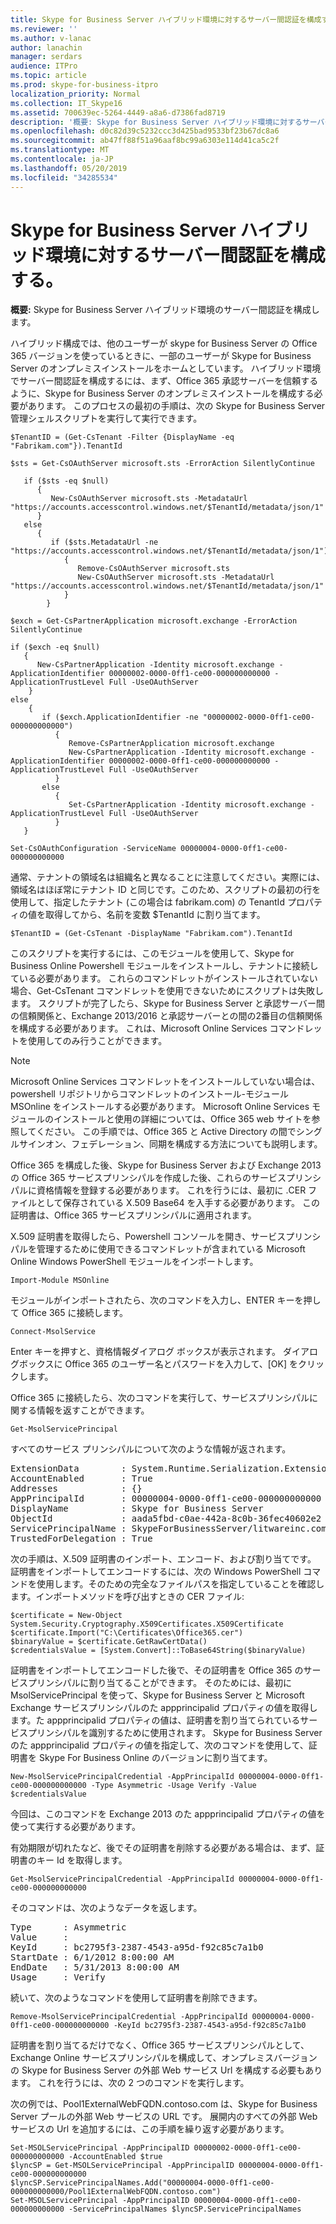 ```yaml
---
title: Skype for Business Server ハイブリッド環境に対するサーバー間認証を構成する
ms.reviewer: ''
ms.author: v-lanac
author: lanachin
manager: serdars
audience: ITPro
ms.topic: article
ms.prod: skype-for-business-itpro
localization_priority: Normal
ms.collection: IT_Skype16
ms.assetid: 700639ec-5264-4449-a8a6-d7386fad8719
description: '概要: Skype for Business Server ハイブリッド環境に対するサーバー間認証を構成します。'
ms.openlocfilehash: d0c82d39c5232ccc3d425bad9533bf23b67dc8a6
ms.sourcegitcommit: ab47ff88f51a96aaf8bc99a6303e114d41ca5c2f
ms.translationtype: MT
ms.contentlocale: ja-JP
ms.lasthandoff: 05/20/2019
ms.locfileid: "34285534"
---
```

# <a name="configure-server-to-server-authentication-for-a-skype-for-business-server-hybrid-environment"></a>Skype for Business Server ハイブリッド環境に対するサーバー間認証を構成する。

**概要:** Skype for Business Server ハイブリッド環境のサーバー間認証を構成します。

ハイブリッド構成では、他のユーザーが skype for Business Server の Office 365 バージョンを使っているときに、一部のユーザーが Skype for Business Server のオンプレミスインストールをホームとしています。 ハイブリッド環境でサーバー間認証を構成するには、まず、Office 365 承認サーバーを信頼するように、Skype for Business Server のオンプレミスインストールを構成する必要があります。 このプロセスの最初の手順は、次の Skype for Business Server 管理シェルスクリプトを実行して実行できます。

```
$TenantID = (Get-CsTenant -Filter {DisplayName -eq "Fabrikam.com"}).TenantId

$sts = Get-CsOAuthServer microsoft.sts -ErrorAction SilentlyContinue

   if ($sts -eq $null)
      {
         New-CsOAuthServer microsoft.sts -MetadataUrl "https://accounts.accesscontrol.windows.net/$TenantId/metadata/json/1"
      }
   else
      {
         if ($sts.MetadataUrl -ne  "https://accounts.accesscontrol.windows.net/$TenantId/metadata/json/1")
            {
               Remove-CsOAuthServer microsoft.sts
               New-CsOAuthServer microsoft.sts -MetadataUrl "https://accounts.accesscontrol.windows.net/$TenantId/metadata/json/1"
            }
        }

$exch = Get-CsPartnerApplication microsoft.exchange -ErrorAction SilentlyContinue

if ($exch -eq $null)
   {
      New-CsPartnerApplication -Identity microsoft.exchange -ApplicationIdentifier 00000002-0000-0ff1-ce00-000000000000 -ApplicationTrustLevel Full -UseOAuthServer
    }
else
    {
       if ($exch.ApplicationIdentifier -ne "00000002-0000-0ff1-ce00-000000000000")
          {
             Remove-CsPartnerApplication microsoft.exchange
             New-CsPartnerApplication -Identity microsoft.exchange -ApplicationIdentifier 00000002-0000-0ff1-ce00-000000000000 -ApplicationTrustLevel Full -UseOAuthServer 
          }
       else
          {
             Set-CsPartnerApplication -Identity microsoft.exchange -ApplicationTrustLevel Full -UseOAuthServer
          }
   }

Set-CsOAuthConfiguration -ServiceName 00000004-0000-0ff1-ce00-000000000000
```

通常、テナントの領域名は組織名と異なることに注意してください。実際には、領域名はほぼ常にテナント ID と同じです。このため、スクリプトの最初の行を使用して、指定したテナント (この場合は fabrikam.com) の TenantId プロパティの値を取得してから、名前を変数 $TenantId に割り当てます。

```
$TenantID = (Get-CsTenant -DisplayName "Fabrikam.com").TenantId
```

このスクリプトを実行するには、このモジュールを使用して、Skype for Business Online Powershell モジュールをインストールし、テナントに接続している必要があります。 これらのコマンドレットがインストールされていない場合、Get-CsTenant コマンドレットを使用できないためにスクリプトは失敗します。 スクリプトが完了したら、Skype for Business Server と承認サーバー間の信頼関係と、Exchange 2013/2016 と承認サーバーとの間の2番目の信頼関係を構成する必要があります。 これは、Microsoft Online Services コマンドレットを使用してのみ行うことができます。

> [!NOTE]
> Microsoft Online Services コマンドレットをインストールしていない場合は、powershell リポジトリからコマンドレットのインストール-モジュール MSOnline をインストールする必要があります。 Microsoft Online Services モジュールのインストールと使用の詳細については、Office 365 web サイトを参照してください。 この手順では、Office 365 と Active Directory の間でシングルサインオン、フェデレーション、同期を構成する方法についても説明します。 



Office 365 を構成した後、Skype for Business Server および Exchange 2013 の Office 365 サービスプリンシパルを作成した後、これらのサービスプリンシパルに資格情報を登録する必要があります。 これを行うには、最初に .CER ファイルとして保存されている X.509 Base64 を入手する必要があります。 この証明書は、Office 365 サービスプリンシパルに適用されます。

X.509 証明書を取得したら、Powershell コンソールを開き、サービスプリンシパルを管理するために使用できるコマンドレットが含まれている Microsoft Online Windows PowerShell モジュールをインポートします。

```
Import-Module MSOnline
```

モジュールがインポートされたら、次のコマンドを入力し、ENTER キーを押して Office 365 に接続します。

```
Connect-MsolService
```

Enter キーを押すと、資格情報ダイアログ ボックスが表示されます。 ダイアログボックスに Office 365 のユーザー名とパスワードを入力して、[OK] をクリックします。

Office 365 に接続したら、次のコマンドを実行して、サービスプリンシパルに関する情報を返すことができます。

```
Get-MsolServicePrincipal
```

すべてのサービス プリンシパルについて次のような情報が返されます。

<pre>
ExtensionData        : System.Runtime.Serialization.ExtensionDataObject
AccountEnabled       : True
Addresses            : {}
AppPrincipalId       : 00000004-0000-0ff1-ce00-000000000000
DisplayName          : Skype for Business Server
ObjectId             : aada5fbd-c0ae-442a-8c0b-36fec40602e2
ServicePrincipalName : SkypeForBusinessServer/litwareinc.com
TrustedForDelegation : True
</pre>

次の手順は、X.509 証明書のインポート、エンコード、および割り当てです。 証明書をインポートしてエンコードするには、次の Windows PowerShell コマンドを使用します。そのための完全なファイルパスを指定していることを確認します。インポートメソッドを呼び出すときの CER ファイル:

```
$certificate = New-Object System.Security.Cryptography.X509Certificates.X509Certificate
$certificate.Import("C:\Certificates\Office365.cer")
$binaryValue = $certificate.GetRawCertData()
$credentialsValue = [System.Convert]::ToBase64String($binaryValue)
```

証明書をインポートしてエンコードした後で、その証明書を Office 365 のサービスプリンシパルに割り当てることができます。 そのためには、最初に MsolServicePrincipal を使って、Skype for Business Server と Microsoft Exchange サービスプリンシパルのた appprincipalid プロパティの値を取得します。た appprincipalid プロパティの値は、証明書を割り当てられているサービスプリンシパルを識別するために使用されます。 Skype for Business Server のた appprincipalid プロパティの値を指定して、次のコマンドを使用して、証明書を Skype For Business Online のバージョンに割り当てます。

```
New-MsolServicePrincipalCredential -AppPrincipalId 00000004-0000-0ff1-ce00-000000000000 -Type Asymmetric -Usage Verify -Value $credentialsValue 
```

今回は、このコマンドを Exchange 2013 のた appprincipalid プロパティの値を使って実行する必要があります。

有効期限が切れたなど、後でその証明書を削除する必要がある場合は、まず、証明書のキー Id を取得します。

```
Get-MsolServicePrincipalCredential -AppPrincipalId 00000004-0000-0ff1-ce00-000000000000
```

そのコマンドは、次のようなデータを返します。

<pre>
Type      : Asymmetric
Value     : 
KeyId     : bc2795f3-2387-4543-a95d-f92c85c7a1b0
StartDate : 6/1/2012 8:00:00 AM
EndDate   : 5/31/2013 8:00:00 AM
Usage     : Verify
</pre>

続いて、次のようなコマンドを使用して証明書を削除できます。

```
Remove-MsolServicePrincipalCredential -AppPrincipalId 00000004-0000-0ff1-ce00-000000000000 -KeyId bc2795f3-2387-4543-a95d-f92c85c7a1b0
```

証明書を割り当てるだけでなく、Office 365 サービスプリンシパルとして、Exchange Online サービスプリンシパルを構成して、オンプレミスバージョンの Skype for Business Server の外部 Web サービス Url を構成する必要もあります。 これを行うには、次の 2 つのコマンドを実行します。 

次の例では、Pool1ExternalWebFQDN.contoso.com は、Skype for Business Server プールの外部 Web サービスの URL です。 展開内のすべての外部 Web サービスの Url を追加するには、この手順を繰り返す必要があります。

```
Set-MSOLServicePrincipal -AppPrincipalID 00000002-0000-0ff1-ce00-000000000000 -AccountEnabled $true
$lyncSP = Get-MSOLServicePrincipal -AppPrincipalID 00000004-0000-0ff1-ce00-000000000000
$lyncSP.ServicePrincipalNames.Add("00000004-0000-0ff1-ce00-000000000000/Pool1ExternalWebFQDN.contoso.com")
Set-MSOLServicePrincipal -AppPrincipalID 00000004-0000-0ff1-ce00-000000000000 -ServicePrincipalNames $lyncSP.ServicePrincipalNames
```
